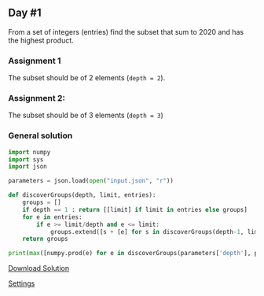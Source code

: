 
## Day #1

From a set of integers (entries) find the subset that sum to 2020 and has the highest product.

### Assignment 1 

The subset should be of 2 elements (```depth = 2```).

### Assignment 2:

The subset should be of 3 elements (```depth = 3```)


### General solution 

```python
import numpy
import sys
import json

parameters = json.load(open("input.json", "r"))

def discoverGroups(depth, limit, entries):
    groups = []
    if depth == 1 : return [[limit] if limit in entries else groups]
    for e in entries:
        if e >= limit/depth and e <= limit:
            groups.extend([s + [e] for s in discoverGroups(depth-1, limit-e, [n for n in entries if n < e])])
    return groups

print(max([numpy.prod(e) for e in discoverGroups(parameters['depth'], parameters['limit'], parameters['entries']) if len(e) == parameters['depth']]))
```

[Download Solution](/solution.py)

[Settings](/input.json)


